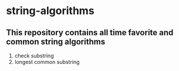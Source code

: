 # string-algorithms
## This repository contains all time favorite and common string algorithms
1. check substring
2. longest common substring


